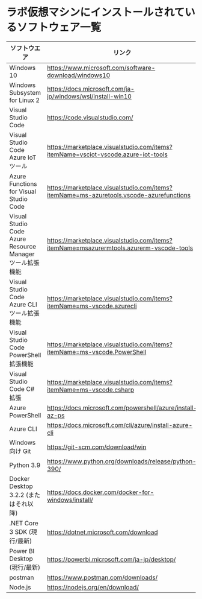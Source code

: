 ﻿# ラボ仮想マシンにインストールされているソフトウェア一覧

| ソフトウエア | リンク |
| --- | --- |
| Windows 10 | https://www.microsoft.com/software-download/windows10 |
| Windows Subsystem for Linux 2 | https://docs.microsoft.com/ja-jp/windows/wsl/install-win10 |
| Visual Studio Code | https://code.visualstudio.com/ |
| Visual Studio Code Azure IoT ツール | https://marketplace.visualstudio.com/items?itemName=vsciot-vscode.azure-iot-tools |
| Azure Functions for Visual Studio Code | https://marketplace.visualstudio.com/items?itemName=ms-azuretools.vscode-azurefunctions |
| Visual Studio Code Azure Resource Manager ツール拡張機能 | https://marketplace.visualstudio.com/items?itemName=msazurermtools.azurerm-vscode-tools |
| Visual Studio Code Azure CLI ツール拡張機能 | https://marketplace.visualstudio.com/items?itemName=ms-vscode.azurecli |
| Visual Studio Code PowerShell 拡張機能 | https://marketplace.visualstudio.com/items?itemName=ms-vscode.PowerShell |
| Visual Studio Code C# 拡張 | https://marketplace.visualstudio.com/items?itemName=ms-vscode.csharp |
| Azure PowerShell | https://docs.microsoft.com/powershell/azure/install-az-ps |
| Azure CLI | https://docs.microsoft.com/cli/azure/install-azure-cli |
| Windows 向け Git | https://git-scm.com/download/win |
| Python 3.9| https://www.python.org/downloads/release/python-390/ |
| Docker Desktop 3.2.2 (またはそれ以降)| https://docs.docker.com/docker-for-windows/install/ |
| .NET Core 3 SDK (現行/最新)| https://dotnet.microsoft.com/download |
| Power BI Desktop (現行/最新) | https://powerbi.microsoft.com/ja-jp/desktop/ |
| postman | https://www.postman.com/downloads/ |
| Node.js | https://nodejs.org/en/download/ |
